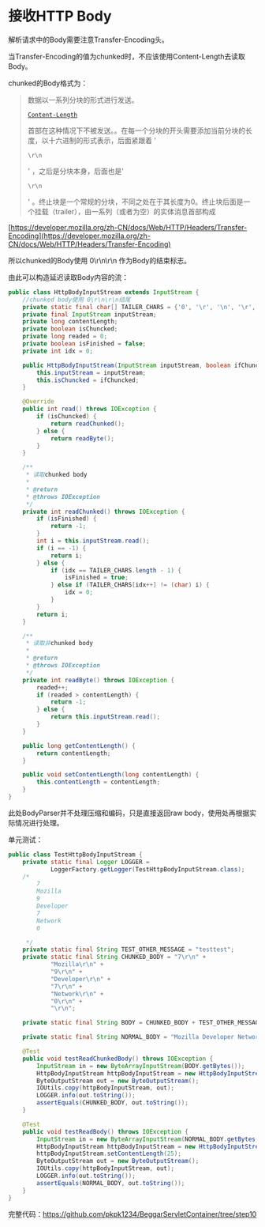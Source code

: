 # 接收HTTP Body

解析请求中的Body需要注意Transfer-Encoding头。

当Transfer-Encoding的值为chunked时，不应该使用Content-Length去读取Body。

chunked的Body格式为：

> 数据以一系列分块的形式进行发送。
>
> [`Content-Length`](https://developer.mozilla.org/zh-CN/docs/Web/HTTP/Headers/Content-Length)
>
> 首部在这种情况下不被发送。。在每一个分块的开头需要添加当前分块的长度，以十六进制的形式表示，后面紧跟着 '
>
> `\r\n`
>
> ' ，之后是分块本身，后面也是'
>
> `\r\n`
>
> ' 。终止块是一个常规的分块，不同之处在于其长度为0。终止块后面是一个挂载（trailer），由一系列（或者为空）的实体消息首部构成

[https://developer.mozilla.org/zh-CN/docs/Web/HTTP/Headers/Transfer-Encoding](https://developer.mozilla.org/zh-CN/docs/Web/HTTP/Headers/Transfer-Encoding)

所以chunked的Body使用 0\r\n\r\n 作为Body的结束标志。

由此可以构造延迟读取Body内容的流：

```java
public class HttpBodyInputStream extends InputStream {
    //chunked body使用 0\r\n\r\n结尾
    private static final char[] TAILER_CHARS = {'0', '\r', '\n', '\r', '\n'};
    private final InputStream inputStream;
    private long contentLength;
    private boolean isChuncked;
    private long readed = 0;
    private boolean isFinished = false;
    private int idx = 0;

    public HttpBodyInputStream(InputStream inputStream, boolean ifChuncked) {
        this.inputStream = inputStream;
        this.isChuncked = ifChuncked;
    }

    @Override
    public int read() throws IOException {
        if (isChuncked) {
            return readChunked();
        } else {
            return readByte();
        }
    }

    /**
     * 读取chunked body
     *
     * @return
     * @throws IOException
     */
    private int readChunked() throws IOException {
        if (isFinished) {
            return -1;
        }
        int i = this.inputStream.read();
        if (i == -1) {
            return i;
        } else {
            if (idx == TAILER_CHARS.length - 1) {
                isFinished = true;
            } else if (TAILER_CHARS[idx++] != (char) i) {
                idx = 0;
            }
        }
        return i;
    }

    /**
     * 读取非chunked body
     *
     * @return
     * @throws IOException
     */
    private int readByte() throws IOException {
        readed++;
        if (readed > contentLength) {
            return -1;
        } else {
            return this.inputStream.read();
        }
    }

    public long getContentLength() {
        return contentLength;
    }

    public void setContentLength(long contentLength) {
        this.contentLength = contentLength;
    }
}
```

此处BodyParser并不处理压缩和编码，只是直接返回raw body，使用处再根据实际情况进行处理。

单元测试：

```java
public class TestHttpBodyInputStream {
    private static final Logger LOGGER =
            LoggerFactory.getLogger(TestHttpBodyInputStream.class);
    /*
        7
        Mozilla
        9
        Developer
        7
        Network
        0

     */
    private static final String TEST_OTHER_MESSAGE = "testtest";
    private static final String CHUNKED_BODY = "7\r\n" +
            "Mozilla\r\n" +
            "9\r\n" +
            "Developer\r\n" +
            "7\r\n" +
            "Network\r\n" +
            "0\r\n" +
            "\r\n";

    private static final String BODY = CHUNKED_BODY + TEST_OTHER_MESSAGE;

    private static final String NORMAL_BODY = "Mozilla Developer Network";

    @Test
    public void testReadChunkedBody() throws IOException {
        InputStream in = new ByteArrayInputStream(BODY.getBytes());
        HttpBodyInputStream httpBodyInputStream = new HttpBodyInputStream(in, true);
        ByteOutputStream out = new ByteOutputStream();
        IOUtils.copy(httpBodyInputStream, out);
        LOGGER.info(out.toString());
        assertEquals(CHUNKED_BODY, out.toString());
    }

    @Test
    public void testReadBody() throws IOException {
        InputStream in = new ByteArrayInputStream(NORMAL_BODY.getBytes());
        HttpBodyInputStream httpBodyInputStream = new HttpBodyInputStream(in, false);
        httpBodyInputStream.setContentLength(25);
        ByteOutputStream out = new ByteOutputStream();
        IOUtils.copy(httpBodyInputStream, out);
        LOGGER.info(out.toString());
        assertEquals(NORMAL_BODY, out.toString());
    }
}
```

完整代码：https://github.com/pkpk1234/BeggarServletContainer/tree/step10

